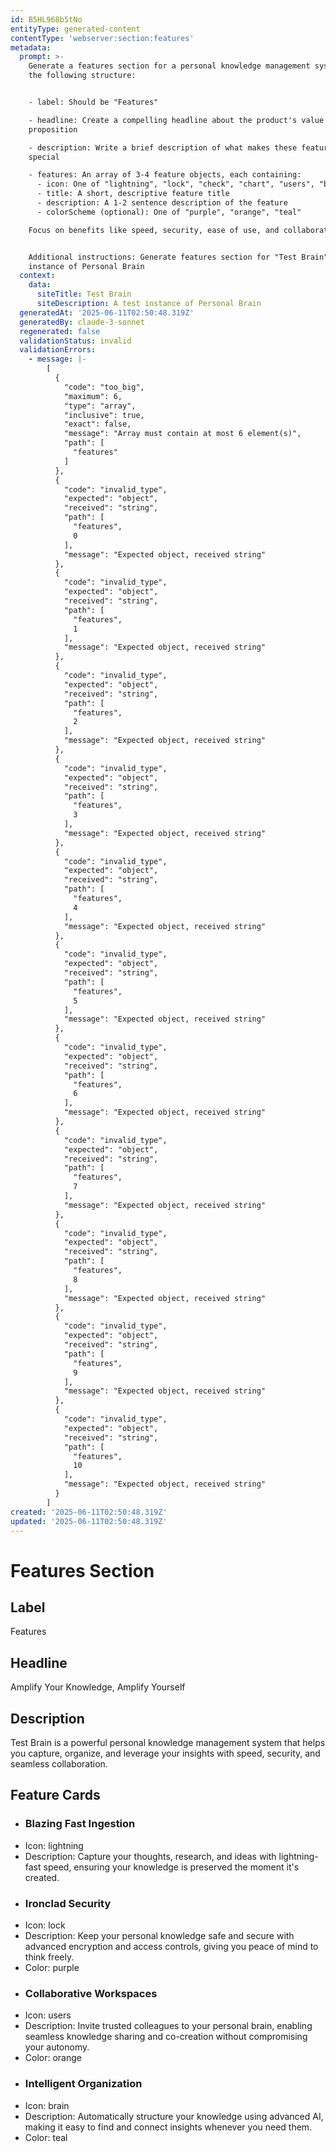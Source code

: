 ```yaml
---
id: B5HL968b5tNo
entityType: generated-content
contentType: 'webserver:section:features'
metadata:
  prompt: >-
    Generate a features section for a personal knowledge management system with
    the following structure:


    - label: Should be "Features"

    - headline: Create a compelling headline about the product's value
    proposition

    - description: Write a brief description of what makes these features
    special

    - features: An array of 3-4 feature objects, each containing:
      - icon: One of "lightning", "lock", "check", "chart", "users", "brain", "rocket"
      - title: A short, descriptive feature title
      - description: A 1-2 sentence description of the feature
      - colorScheme (optional): One of "purple", "orange", "teal"

    Focus on benefits like speed, security, ease of use, and collaboration.


    Additional instructions: Generate features section for "Test Brain" - A test
    instance of Personal Brain
  context:
    data:
      siteTitle: Test Brain
      siteDescription: A test instance of Personal Brain
  generatedAt: '2025-06-11T02:50:48.319Z'
  generatedBy: claude-3-sonnet
  regenerated: false
  validationStatus: invalid
  validationErrors:
    - message: |-
        [
          {
            "code": "too_big",
            "maximum": 6,
            "type": "array",
            "inclusive": true,
            "exact": false,
            "message": "Array must contain at most 6 element(s)",
            "path": [
              "features"
            ]
          },
          {
            "code": "invalid_type",
            "expected": "object",
            "received": "string",
            "path": [
              "features",
              0
            ],
            "message": "Expected object, received string"
          },
          {
            "code": "invalid_type",
            "expected": "object",
            "received": "string",
            "path": [
              "features",
              1
            ],
            "message": "Expected object, received string"
          },
          {
            "code": "invalid_type",
            "expected": "object",
            "received": "string",
            "path": [
              "features",
              2
            ],
            "message": "Expected object, received string"
          },
          {
            "code": "invalid_type",
            "expected": "object",
            "received": "string",
            "path": [
              "features",
              3
            ],
            "message": "Expected object, received string"
          },
          {
            "code": "invalid_type",
            "expected": "object",
            "received": "string",
            "path": [
              "features",
              4
            ],
            "message": "Expected object, received string"
          },
          {
            "code": "invalid_type",
            "expected": "object",
            "received": "string",
            "path": [
              "features",
              5
            ],
            "message": "Expected object, received string"
          },
          {
            "code": "invalid_type",
            "expected": "object",
            "received": "string",
            "path": [
              "features",
              6
            ],
            "message": "Expected object, received string"
          },
          {
            "code": "invalid_type",
            "expected": "object",
            "received": "string",
            "path": [
              "features",
              7
            ],
            "message": "Expected object, received string"
          },
          {
            "code": "invalid_type",
            "expected": "object",
            "received": "string",
            "path": [
              "features",
              8
            ],
            "message": "Expected object, received string"
          },
          {
            "code": "invalid_type",
            "expected": "object",
            "received": "string",
            "path": [
              "features",
              9
            ],
            "message": "Expected object, received string"
          },
          {
            "code": "invalid_type",
            "expected": "object",
            "received": "string",
            "path": [
              "features",
              10
            ],
            "message": "Expected object, received string"
          }
        ]
created: '2025-06-11T02:50:48.319Z'
updated: '2025-06-11T02:50:48.319Z'
---
```

# Features Section

## Label
Features

## Headline
Amplify Your Knowledge, Amplify Yourself

## Description
Test Brain is a powerful personal knowledge management system that helps you capture, organize, and leverage your insights with speed, security, and seamless collaboration.

## Feature Cards

- ### Blazing Fast Ingestion
- Icon: lightning
- Description: Capture your thoughts, research, and ideas with lightning-fast speed, ensuring your knowledge is preserved the moment it's created.
- ### Ironclad Security
- Icon: lock
- Description: Keep your personal knowledge safe and secure with advanced encryption and access controls, giving you peace of mind to think freely.
- Color: purple
- ### Collaborative Workspaces
- Icon: users
- Description: Invite trusted colleagues to your personal brain, enabling seamless knowledge sharing and co-creation without compromising your autonomy.
- Color: orange
- ### Intelligent Organization
- Icon: brain
- Description: Automatically structure your knowledge using advanced AI, making it easy to find and connect insights whenever you need them.
- Color: teal
